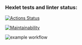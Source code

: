 ### Hexlet tests and linter status:
[![Actions Status](https://github.com/Vlamale/frontend-project-lvl1/workflows/hexlet-check/badge.svg)](https://github.com/Vlamale/frontend-project-lvl1/actions)

[![Maintainability](https://api.codeclimate.com/v1/badges/a99a88d28ad37a79dbf6/maintainability)](https://codeclimate.com/github/codeclimate/codeclimate/maintainability)

![example workflow](https://github.com/Vlamale/frontend-project-lvl1/actions/workflows/eslint-check.yml/badge.svg?branch=main)